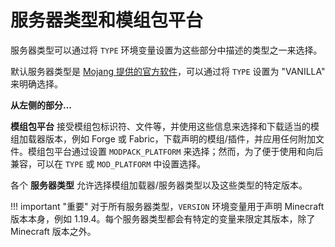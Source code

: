 # 服务器类型和模组包平台

服务器类型可以通过将 `TYPE` 环境变量设置为这些部分中描述的类型之一来选择。

默认服务器类型是 [Mojang 提供的官方软件](https://www.minecraft.net/en-us/download/server)，可以通过将 `TYPE` 设置为 "VANILLA" 来明确选择。

**从左侧的部分...**

**模组包平台** 接受模组包标识符、文件等，并使用这些信息来选择和下载适当的模组加载器版本，例如 Forge 或 Fabric，下载声明的模组/插件，并应用任何附加文件。模组包平台通过设置 `MODPACK_PLATFORM` 来选择；然而，为了便于使用和向后兼容，可以在 `TYPE` 或 `MOD_PLATFORM` 中设置选择。

各个 **服务器类型** 允许选择模组加载器/服务器类型以及这些类型的特定版本。

!!! important  "重要"
    对于所有服务器类型，`VERSION` 环境变量用于声明 Minecraft 版本本身，例如 1.19.4。每个服务器类型都会有特定的变量来限定其版本，除了 Minecraft 版本之外。